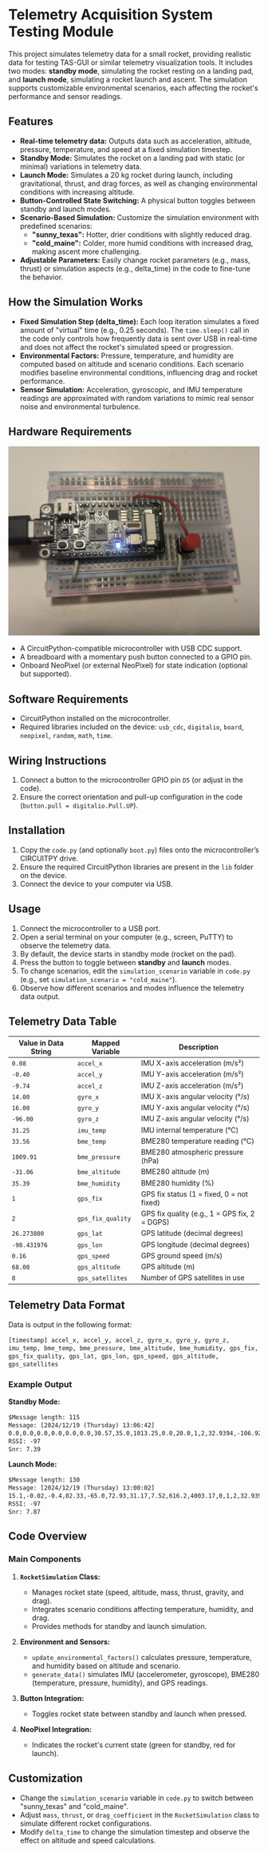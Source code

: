 # Telemetry Acquisition System Testing Module

This project simulates telemetry data for a small rocket, providing realistic data for testing TAS-GUI or similar telemetry visualization tools. It includes two modes: **standby mode**, simulating the rocket resting on a landing pad, and **launch mode**, simulating a rocket launch and ascent. The simulation supports customizable environmental scenarios, each affecting the rocket's performance and sensor readings.

## Features

- **Real-time telemetry data:** Outputs data such as acceleration, altitude, pressure, temperature, and speed at a fixed simulation timestep.
- **Standby Mode:** Simulates the rocket on a landing pad with static (or minimal) variations in telemetry data.
- **Launch Mode:** Simulates a 20 kg rocket during launch, including gravitational, thrust, and drag forces, as well as changing environmental conditions with increasing altitude.
- **Button-Controlled State Switching:** A physical button toggles between standby and launch modes.
- **Scenario-Based Simulation:** Customize the simulation environment with predefined scenarios:
    - **"sunny_texas":** Hotter, drier conditions with slightly reduced drag.
    - **"cold_maine":** Colder, more humid conditions with increased drag, making ascent more challenging.
- **Adjustable Parameters:** Easily change rocket parameters (e.g., mass, thrust) or simulation aspects (e.g., delta_time) in the code to fine-tune the behavior.

## How the Simulation Works

- **Fixed Simulation Step (delta_time):** Each loop iteration simulates a fixed amount of "virtual" time (e.g., 0.25 seconds). The `time.sleep()` call in the code only controls how frequently data is sent over USB in real-time and does not affect the rocket's simulated speed or progression.
- **Environmental Factors:** Pressure, temperature, and humidity are computed based on altitude and scenario conditions. Each scenario modifies baseline environmental conditions, influencing drag and rocket performance.
- **Sensor Simulation:** Acceleration, gyroscopic, and IMU temperature readings are approximated with random variations to mimic real sensor noise and environmental turbulence.

## Hardware Requirements

![Board Image](repo/board.jpg)

- A CircuitPython-compatible microcontroller with USB CDC support.
- A breadboard with a momentary push button connected to a GPIO pin.
- Onboard NeoPixel (or external NeoPixel) for state indication (optional but supported).

## Software Requirements

- CircuitPython installed on the microcontroller.
- Required libraries included on the device: `usb_cdc`, `digitalio`, `board`, `neopixel`, `random`, `math`, `time`.

## Wiring Instructions

1. Connect a button to the microcontroller GPIO pin `D5` (or adjust in the code).
2. Ensure the correct orientation and pull-up configuration in the code (`button.pull = digitalio.Pull.UP`).

## Installation

1. Copy the `code.py` (and optionally `boot.py`) files onto the microcontroller’s CIRCUITPY drive.
2. Ensure the required CircuitPython libraries are present in the `lib` folder on the device.
3. Connect the device to your computer via USB.

## Usage

1. Connect the microcontroller to a USB port.
2. Open a serial terminal on your computer (e.g., screen, PuTTY) to observe the telemetry data.
3. By default, the device starts in standby mode (rocket on the pad).
4. Press the button to toggle between **standby** and **launch** modes.
5. To change scenarios, edit the `simulation_scenario` variable in `code.py` (e.g., set `simulation_scenario = "cold_maine"`).
6. Observe how different scenarios and modes influence the telemetry data output.

## Telemetry Data Table

| Value in Data String | Mapped Variable   | Description                                   |
|----------------------|-------------------|-----------------------------------------------|
| `0.08`               | `accel_x`         | IMU X-axis acceleration (m/s²)                |
| `-0.40`              | `accel_y`         | IMU Y-axis acceleration (m/s²)                |
| `-9.74`              | `accel_z`         | IMU Z-axis acceleration (m/s²)                |
| `14.00`              | `gyro_x`          | IMU X-axis angular velocity (°/s)             |
| `16.00`              | `gyro_y`          | IMU Y-axis angular velocity (°/s)             |
| `-96.00`             | `gyro_z`          | IMU Z-axis angular velocity (°/s)             |
| `31.25`              | `imu_temp`        | IMU internal temperature (°C)                 |
| `33.56`              | `bme_temp`        | BME280 temperature reading (°C)               |
| `1009.91`            | `bme_pressure`    | BME280 atmospheric pressure (hPa)             |
| `-31.06`             | `bme_altitude`    | BME280 altitude (m)                           |
| `35.39`              | `bme_humidity`    | BME280 humidity (%)                           |
| `1`                  | `gps_fix`         | GPS fix status (1 = fixed, 0 = not fixed)      |
| `2`                  | `gps_fix_quality` | GPS fix quality (e.g., 1 = GPS fix, 2 = DGPS) |
| `26.273800`          | `gps_lat`         | GPS latitude (decimal degrees)                 |
| `-98.431976`         | `gps_lon`         | GPS longitude (decimal degrees)                |
| `0.16`               | `gps_speed`       | GPS ground speed (m/s)                        |
| `68.00`              | `gps_altitude`    | GPS altitude (m)                              |
| `8`                  | `gps_satellites`  | Number of GPS satellites in use               |

## Telemetry Data Format

Data is output in the following format:

```
[timestamp] accel_x, accel_y, accel_z, gyro_x, gyro_y, gyro_z, imu_temp, bme_temp, bme_pressure, bme_altitude, bme_humidity, gps_fix, gps_fix_quality, gps_lat, gps_lon, gps_speed, gps_altitude, gps_satellites
```

### Example Output

**Standby Mode:**
```
$Message length: 115
Message: [2024/12/19 (Thursday) 13:06:42] 0.0,0.0,0.0,0.0,0.0,0.0,30.57,35.0,1013.25,0.0,20.0,1,2,32.9394,-106.922,0.0,0.0,8
RSSI: -97
Snr: 7.39
```

**Launch Mode:**
```
$Message length: 130
Message: [2024/12/19 (Thursday) 13:00:02] 15.1,-0.02,-0.4,82.33,-65.0,72.93,31.17,7.52,616.2,4003.17,0,1,2,32.9394,-106.922,82.16,4227.45,8
RSSI: -97
Snr: 7.87
```

## Code Overview

### Main Components

1. **`RocketSimulation` Class:**
   - Manages rocket state (speed, altitude, mass, thrust, gravity, and drag).
   - Integrates scenario conditions affecting temperature, humidity, and drag.
   - Provides methods for standby and launch simulation.

2. **Environment and Sensors:**
   - `update_environmental_factors()` calculates pressure, temperature, and humidity based on altitude and scenario.
   - `generate_data()` simulates IMU (accelerometer, gyroscope), BME280 (temperature, pressure, humidity), and GPS readings.

3. **Button Integration:**
   - Toggles rocket state between standby and launch when pressed.

4. **NeoPixel Integration:**
   - Indicates the rocket's current state (green for standby, red for launch).

## Customization

- Change the `simulation_scenario` variable in `code.py` to switch between "sunny_texas" and "cold_maine".
- Adjust `mass`, `thrust`, or `drag_coefficient` in the `RocketSimulation` class to simulate different rocket configurations.
- Modify `delta_time` to change the simulation timestep and observe the effect on altitude and speed calculations.